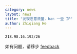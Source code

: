 ```yaml
---
category: news
layout: news
title: "发现恶意流量，ban 一些 IP"
author: Zhiqiang He
---
```


```
218.98.16.192/26
```

如有问题，请移步 [feedback](https://github.com/cqumirror/feedback/issues/3)

